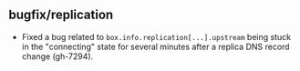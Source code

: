 ## bugfix/replication

* Fixed a bug related to `box.info.replication[...].upstream` being stuck in the "connecting"
  state for several minutes after a replica DNS record change (gh-7294).
